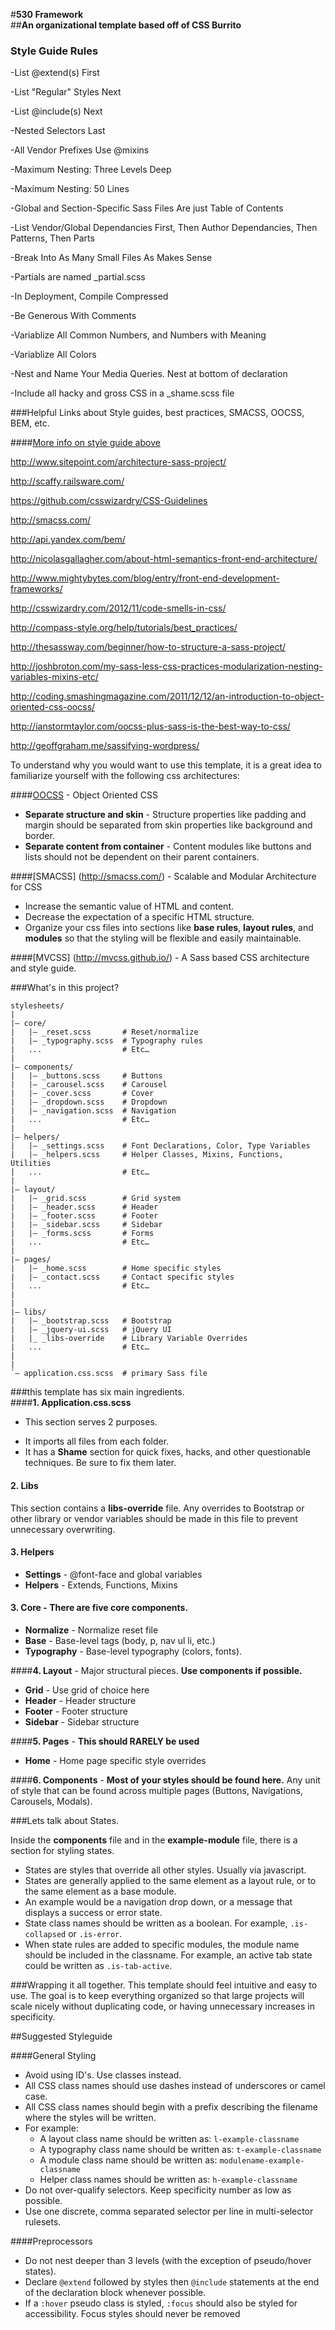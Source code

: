 #**530 Framework**  
##**An organizational template based off of CSS Burrito**

### Style Guide Rules

-List @extend(s) First

-List "Regular" Styles Next

-List @include(s) Next

-Nested Selectors Last

-All Vendor Prefixes Use @mixins

-Maximum Nesting: Three Levels Deep

-Maximum Nesting: 50 Lines

-Global and Section-Specific Sass Files Are just Table of Contents

-List Vendor/Global Dependancies First, Then Author Dependancies, Then Patterns, Then Parts

-Break Into As Many Small Files As Makes Sense

-Partials are named _partial.scss

-In Deployment, Compile Compressed

-Be Generous With Comments

-Variablize All Common Numbers, and Numbers with Meaning

-Variablize All Colors

-Nest and Name Your Media Queries. Nest at bottom of declaration

-Include all hacky and gross CSS in a _shame.scss file

###Helpful Links about Style guides, best practices, SMACSS, OOCSS, BEM, etc.

####[More info on style guide above](http://css-tricks.com/sass-style-guide/)

http://www.sitepoint.com/architecture-sass-project/

http://scaffy.railsware.com/

https://github.com/csswizardry/CSS-Guidelines

http://smacss.com/

http://api.yandex.com/bem/

http://nicolasgallagher.com/about-html-semantics-front-end-architecture/

http://www.mightybytes.com/blog/entry/front-end-development-frameworks/

http://csswizardry.com/2012/11/code-smells-in-css/

http://compass-style.org/help/tutorials/best_practices/

http://thesassway.com/beginner/how-to-structure-a-sass-project/

http://joshbroton.com/my-sass-less-css-practices-modularization-nesting-variables-mixins-etc/

http://coding.smashingmagazine.com/2011/12/12/an-introduction-to-object-oriented-css-oocss/

http://ianstormtaylor.com/oocss-plus-sass-is-the-best-way-to-css/

http://geoffgraham.me/sassifying-wordpress/


To understand why you would want to use this template, it is a great idea to familiarize yourself with the following css architectures:  

####[OOCSS](http://oocss.org/) - Object Oriented CSS

* **Separate structure and skin** - Structure properties like padding and margin should be separated from skin properties like background and border.
* **Separate content from container** - Content modules like buttons and lists should not be dependent on their parent containers.  

####[SMACSS] (http://smacss.com/) - Scalable and Modular Architecture for CSS

* Increase the semantic value of HTML and content.
* Decrease the expectation of a specific HTML structure. 
* Organize your css files into sections like **base rules**, **layout rules**, and **modules** so that the styling will be flexible and easily maintainable.

####[MVCSS] (http://mvcss.github.io/) - A Sass based CSS architecture and style guide.  

###What's in this project?
```
stylesheets/ 
| 
|– core/ 
|   |– _reset.scss       # Reset/normalize 
|   |– _typography.scss  # Typography rules 
|   ...                  # Etc… 
| 
|– components/ 
|   |– _buttons.scss     # Buttons 
|   |– _carousel.scss    # Carousel 
|   |– _cover.scss       # Cover 
|   |– _dropdown.scss    # Dropdown 
|   |– _navigation.scss  # Navigation 
|   ...                  # Etc… 
| 
|– helpers/ 
|   |– _settings.scss    # Font Declarations, Color, Type Variables
|   |– _helpers.scss     # Helper Classes, Mixins, Functions, Utilities
|   ...                  # Etc… 
| 
|– layout/ 
|   |– _grid.scss        # Grid system 
|   |– _header.scss      # Header 
|   |– _footer.scss      # Footer 
|   |– _sidebar.scss     # Sidebar 
|   |– _forms.scss       # Forms 
|   ...                  # Etc… 
| 
|– pages/ 
|   |– _home.scss        # Home specific styles 
|   |– _contact.scss     # Contact specific styles 
|   ...                  # Etc… 
| 
| 
|– libs/ 
|   |– _bootstrap.scss   # Bootstrap 
|   |– _jquery-ui.scss   # jQuery UI 
|   |_ _libs-override    # Library Variable Overrides
|   ...                  # Etc… 
| 
| 
`– application.css.scss  # primary Sass file 
```

###this template has six main ingredients.  
####**1.  Application.css.scss**
- This section serves 2 purposes.  
* It imports all files from each folder.  
* It has a **Shame** section for quick fixes, hacks, and other questionable techniques.  Be sure to fix them later.

#### **2.  Libs**
This section contains a **libs-override** file.  Any overrides to Bootstrap or other library or vendor variables should be made in this file to prevent unnecessary overwriting.  

#### **3.  Helpers**
* **Settings** - @font-face and global variables
* **Helpers** - Extends, Functions, Mixins
  
#### **3.  Core** -  There are five core components.
* **Normalize** - Normalize reset file
* **Base** - Base-level tags (body, p, nav ul li, etc.)
* **Typography** - Base-level typography (colors, fonts). 

####**4.  Layout** - Major structural pieces. **Use components if possible.**
* **Grid** - Use grid of choice here
* **Header** - Header structure
* **Footer** - Footer structure
* **Sidebar** - Sidebar structure

####**5. Pages** - **This should RARELY be used**
* **Home** - Home page specific style overrides 

####**6. Components** - **Most of your styles should be found here.**
Any unit of style that can be found across multiple pages (Buttons, Navigations, Carousels, Modals).  


###Lets talk about States.

Inside the **components** file and in the **example-module** file, there is a section for styling states.

* States are styles that override all other styles.  Usually via javascript.  
* States are generally applied to the same element as a layout rule, or to the same element as a base module.
* An example would be a navigation drop down, or a message that displays a success or error state. 
* State class names should be written as a boolean.  For example, ```.is-collapsed``` or ```.is-error```.
* When state rules are added to specific modules, the module name should be included in the classname.  For example, an active tab state could be written as ```.is-tab-active```.

###Wrapping it all together.
This template should feel intuitive and easy to use.  The goal is to keep everything organized so that large projects will scale nicely without duplicating code, or having unnecessary increases in specificity.

<!-- ##Setup
To make adding new modules easy, css-burrito has a shell script that will add new modules for you.

**To use this feature:**  

Open up the command line, and navigate to the project root.  

``` cd ~/Desktop/css-burrito-master```

Then run the following command   

``` ./setup.sh```  

This will only need to be done once.  

After that,  navigate to the modules folder in any project that has a ```burrito.sh``` file.  

```cd path/to/project/stylesheets/modules```

From here, in the command line, you can type  

```burrito example-module ```

This will create a file with some default comments, in this case named ```_example-module.scss``` and import it into the main ```_modules.scss``` file for you.  
 -->
##Suggested Styleguide

####General Styling  
* Avoid using ID's.  Use classes instead.
* All CSS class names should use dashes instead of underscores or camel case.
* All CSS class names should begin with a prefix describing the filename where the styles will be written.
* For example:
    * A layout class name should be written as: ```l-example-classname```
    * A typography class name should be written as: ```t-example-classname```
    * A module class name should be written as: ```modulename-example-classname```
    * Helper class names should be written as: ```h-example-classname```
* Do not over-qualify selectors.  Keep specificity number as low as possible.
* Use one discrete, comma separated selector per line in multi-selector rulesets.

####Preprocessors 
* Do not nest deeper than 3 levels (with the exception of pseudo/hover states).
* Declare ```@extend``` followed by styles then ```@include``` statements at the end of the declaration block whenever possible.
* If a ```:hover``` pseudo class is styled, ```:focus``` should also be styled for accessibility. Focus styles should never be removed
